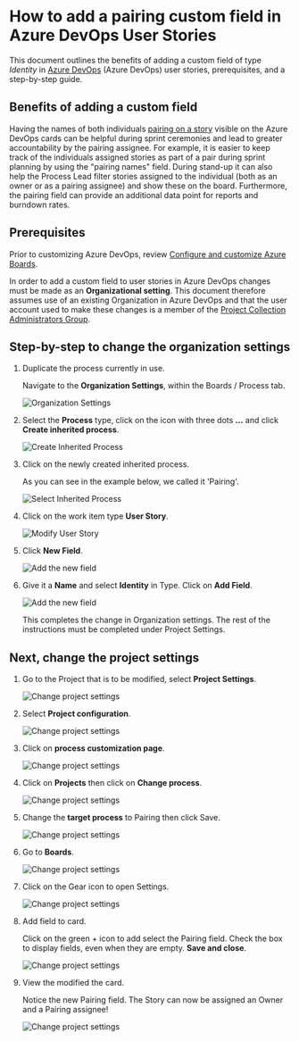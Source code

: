 # How to add a pairing custom field in Azure DevOps User Stories

This document outlines the benefits of adding a custom field of type _Identity_ in [Azure DevOps](https://docs.microsoft.com/en-us/azure/devops/user-guide/what-is-azure-devops) (Azure DevOps) user stories, prerequisites, and a step-by-step guide.

## Benefits of adding a custom field

Having the names of both individuals [pairing on a story](./readme.md) visible on the Azure DevOps cards can be helpful during sprint ceremonies and lead to greater accountability by the pairing assignee. For example, it is easier to keep track of the individuals assigned stories as part of a pair during sprint planning by using the "pairing names" field. During stand-up it can also help the Process Lead filter stories assigned to the individual (both as an owner or as a pairing assignee) and show these on the board. Furthermore, the pairing field can provide an additional data point for reports and burndown rates.

## Prerequisites

Prior to customizing Azure DevOps, review [Configure and customize Azure Boards](https://docs.microsoft.com/en-us/azure/devops/boards/configure-customize).

In order to add a custom field to user stories in Azure DevOps changes must be made as an **Organizational setting**. This document therefore assumes use of an existing Organization in Azure DevOps and that the user account used to make these changes is a member of the [Project Collection Administrators Group](https://docs.microsoft.com/en-us/azure/devops/organizations/security/set-project-collection-level-permissions).

## Step-by-step to change the organization settings

1. Duplicate the process currently in use.

    Navigate to the **Organization Settings**, within the Boards / Process tab.

    ![Organization Settings](./images/azure-devops-organization-settings.png)

2. Select the **Process** type, click on the icon with three dots **...** and click **Create inherited process**.

    ![Create Inherited Process](./images/azure-devops-create-inherited-process.png)

3. Click on the newly created inherited process.

    As you can see in the example below, we called it 'Pairing'.

    ![Select Inherited Process](./images/azure-devops-pairing-process.png)

4. Click on the work item type **User Story**.

    ![Modify User Story](./images/azure-devops-user-story-process.png)

5. Click **New Field**.

    ![Add the new field](./images/azure-devops-new-field.png)

6. Give it a **Name** and select **Identity** in Type. Click on **Add Field**.

    ![Add the new field](./images/azure-devops-add-field-to-user-story.png)

    This completes the change in Organization settings. The rest of the instructions must be completed under Project Settings.

## Next, change the project settings

1. Go to the Project that is to be modified, select **Project Settings**.

    ![Change project settings](./images/azure-devops-project-settings.png)

2. Select **Project configuration**.

    ![Change project settings](./images/azure-devops-project-configuration.png)

3. Click on **process customization page**.

    ![Change project settings](./images/azure-devops-process-customization.png)

4. Click on **Projects** then click on **Change process**.

    ![Change project settings](./images/azure-devops-change-process.png)

5. Change the **target process** to Pairing then click Save.

    ![Change project settings](./images/azure-devops-change-project-process.png)

6. Go to **Boards**.

    ![Change project settings](./images/azure-devops-boards.png)

7. Click on the Gear icon to open Settings.

    ![Change project settings](./images/azure-devops-board-settings.png)

8. Add field to card.

    Click on the green + icon to add select the Pairing field. Check the box to display fields, even when they are empty. **Save and close**.

    ![Change project settings](./images/azure-devops-add-field-to-card.png)

9. View the modified the card.

    Notice the new Pairing field. The Story can now be assigned an Owner and a Pairing assignee!

    ![Change project settings](./images/azure-devops-pairing-field.png)
